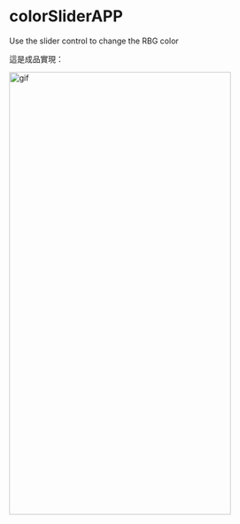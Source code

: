 # colorSliderAPP
Use the slider control to change the RBG color

這是成品實現：

<img src="https://github.com/peanutZLS/colorSliderAPP/assets/139115922/3457f021-50aa-4717-97fa-4dd4c330f576" alt="gif" width="400" height="800">
